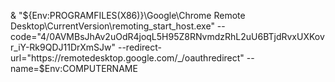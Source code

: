 & "${Env:PROGRAMFILES(X86)}\Google\Chrome Remote Desktop\CurrentVersion\remoting_start_host.exe" --code="4/0AVMBsJhAv2uOdR4joqL5H95Z8RNvmdzRhL2uU6BTjdRvxUXKovr_iY-Rk9QDJ11DrXmSJw" --redirect-url="https://remotedesktop.google.com/_/oauthredirect" --name=$Env:COMPUTERNAME

